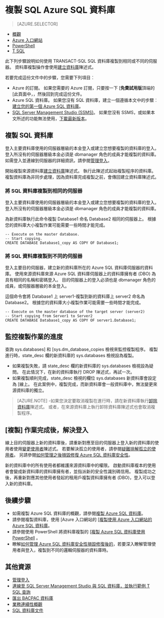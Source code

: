 <properties 
    pageTitle="複製 SQL Azure SQL 資料庫 |Microsoft Azure" 
    description="建立使用 SQL Azure SQL 資料庫的複本" 
    services="sql-database"
    documentationCenter=""
    authors="stevestein"
    manager="jhubbard"
    editor=""/>

<tags
    ms.service="sql-database"
    ms.devlang="NA"
    ms.date="09/19/2016"
    ms.author="sstein"
    ms.workload="data-management"
    ms.topic="article"
    ms.tgt_pltfrm="NA"/>


# <a name="copy-an-azure-sql-database-using-transact-sql"></a>複製 SQL Azure SQL 資料庫


> [AZURE.SELECTOR]
- [概觀](sql-database-copy.md)
- [Azure 入口網站](sql-database-copy-portal.md)
- [PowerShell](sql-database-copy-powershell.md)
- [T SQL](sql-database-copy-transact-sql.md)


此下列步驟說明如何使用 TRANSACT-SQL SQL 資料庫複製到相同或不同的伺服器。 資料庫複製操作會使用[建立資料庫](https://msdn.microsoft.com/library/ms176061.aspx)陳述式。

若要完成這份文件中的步驟，您需要下列項目︰

- Azure 的訂閱。 如果您需要的 Azure 訂閱，只要按一下 [**免費試用版**頂端的 [此頁面中，，然後回到完成這份文件。
- Azure SQL 資料庫。 如果您沒有 SQL 資料庫，建立一個遵循本文中的步驟︰[建立您的第一個 Azure SQL 資料庫](sql-database-get-started.md)。
- [SQL Server Management Studio (SSMS)](https://msdn.microsoft.com/library/ms174173.aspx)。 如果您沒有 SSMS，或如果本文所述的功能無法使用，[下載最新版本](https://msdn.microsoft.com/library/mt238290.aspx)。


## <a name="copy-your-sql-database"></a>複製 SQL 資料庫

登入主要資料庫使用的伺服器層級的本金登入或建立您想要複製的資料庫的登入。 登入所沒有的伺服器層級本金必須是 dbmanager 角色的成員才能複製的資料庫。 如需登入並連線到伺服器的詳細資訊，請參閱[管理登入](sql-database-manage-logins.md)。

開始複製來源資料庫[建立資料庫](https://msdn.microsoft.com/library/ms176061.aspx)陳述式。 執行此陳述式起始複製程序的資料庫。 複製資料庫為非同步處理，因為資料庫完成複製之前，會傳回建立資料庫陳述式。


### <a name="copy-a-sql-database-to-the-same-server"></a>將 SQL 資料庫複製到相同的伺服器

登入主要資料庫使用的伺服器層級的本金登入或建立您想要複製的資料庫的登入。 登入所沒有的伺服器層級本金必須是 dbmanager 角色的成員才能複製的資料庫。

為新資料庫執行此命令複製 Database1 命名 Database2 相同的伺服器上。 根據您的資料庫大小複製作業可能需要一些時間才能完成。

    -- Execute on the master database.
    -- Start copying.
    CREATE DATABASE Database1_copy AS COPY OF Database1;

### <a name="copy-a-sql-database-to-a-different-server"></a>將 SQL 資料庫複製到不同的伺服器

登入主要目的伺服器，建立新的資料庫所在的 Azure SQL 資料庫伺服器的資料庫。 使用來源資料庫來源 Azure SQL 資料庫伺服器上的資料庫擁有者 (DBO) 為具有相同的名稱和密碼登入。 目的伺服器上的登入必須也是 dbmanager 角色的成員，或伺服器層級的本金登入。

這個命令會將 Database1 上 server1-複製到新的資料庫上 server2 命名為 Database2。 根據您的資料庫大小複製作業可能需要一些時間才能完成。


    -- Execute on the master database of the target server (server2)
    -- Start copying from Server1 to Server2
    CREATE DATABASE Database1_copy AS COPY OF server1.Database1;
    

## <a name="monitor-the-progress-of-the-copy-operation"></a>監控複製作業的進度

查詢 sys.databases] 和 [sys.dm_database_copies 檢視來監控複製程序。 複製進行時，state_desc 欄的新資料庫的 sys.databases 檢視設為複製。


- 如果複製失敗，請 state_desc 欄的新資料庫的 sys.databases 檢視設為疑問。 在此情況下，在新的資料庫執行 DROP 陳述式，再試一次。
- 如果複製順利完成，state_desc 檢視的欄位 sys.databases 新資料庫會設定為 [線上。 在此案例中，複製完成，而新資料庫會一般資料庫中，無法變更來源資料庫的獨立。

> [AZURE.NOTE] -如果您決定要取消複製在進行時，請在新資料庫執行[卸除資料庫](https://msdn.microsoft.com/library/ms178613.aspx)陳述式。 或者，在來源資料庫上執行卸除資料庫陳述式也會取消複製程序。


## <a name="resolve-logins-after-the-copy-operation-completes"></a>[複製] 作業完成後，解決登入

線上目的伺服器上新的資料庫後，請重新對應至目的伺服器上登入新的資料庫的使用者使用[變更使用者](https://msdn.microsoft.com/library/ms176060.aspx)陳述式。 若要解決孤立的使用者，請參閱[疑難排解孤立的使用者](https://msdn.microsoft.com/library/ms175475.aspx)。 另請參閱[如何管理之後損毀修復 Azure SQL 資料庫安全性](sql-database-geo-replication-security-config.md)。

新的資料庫中的所有使用者都維護來源資料庫中的權限。 啟動資料庫複本的使用者會變成新資料庫的資料庫擁有者，並指派新的安全性識別碼信用。 複製成功之後，再重新對應其他使用者發起的租用戶複製資料庫擁有者 (DBO)，登入可以登入新的資料庫。


## <a name="next-steps"></a>後續步驟

- 如需複製 Azure SQL 資料庫的概觀，請參閱[複製 Azure SQL 資料庫](sql-database-copy.md)。
- 請參閱複製資料庫，使用 [Azure 入口網站的 [[複製使用 Azure 入口網站的 Azure SQL 資料庫](sql-database-copy-portal.md)。
- 請參閱使用 PowerShell 將資料庫複製的 [[複製 Azure SQL 資料庫使用 PowerShell](sql-database-copy-powershell.md) 。
- 瞭解[如何管理 Azure SQL 資料庫安全性損毀修復後的](sql-database-geo-replication-security-config.md)，若要深入瞭解管理使用者與登入，複製到不同的邏輯伺服器的資料庫時。



## <a name="additional-resources"></a>其他資源

- [管理登入](sql-database-manage-logins.md)
- [連線至 SQL Server Management Studio 與 SQL 資料庫，並執行範例 T SQL 查詢](sql-database-connect-query-ssms.md)
- [匯出 BACPAC 資料庫](sql-database-export.md)
- [業務連續性概觀](sql-database-business-continuity.md)
- [SQL 資料庫文件](https://azure.microsoft.com/documentation/services/sql-database/)



